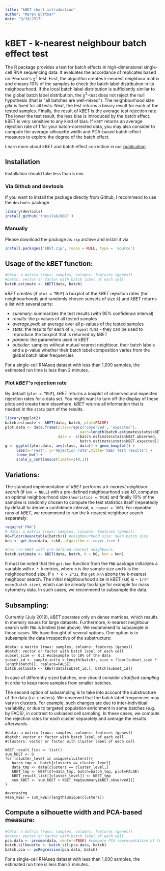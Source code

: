 ```yaml
---
title: "kBET short introduction"
author: "Maren Büttner"
date: "9/18/2017"
---
```


# kBET - k-nearest neighbour batch effect test

The R package provides a test for batch effects in high-dimensional single-cell RNA sequencing data. It evaluates the accordance of replicates based on Pearson's $\chi^2$ test. First, the algorithm creates k-nearest neighbour matrix and choses 10% of the samples to check the batch label distribution in its neighbourhood. If the local batch label distribution is sufficiently similar to the global batch label distribution, the $\chi^2$-test does not reject the null hypothesis (that is "all batches are well-mixed"). The neighbourhood size $gitk$ is fixed for all tests. Next, the test returns a binary result for each of the tested samples. Finally, the result of kBET is the average test rejection rate. The lower the test result, the less bias is introduced by the batch effect. kBET is very sensitive to any kind of bias. If `kBET` returns an average rejection rate of 1 for your batch-corrected data, you may also consider to compute the average silhouette width and PCA-based batch-effect measures to explore the degree of the batch effect. 

Learn more about kBET and batch effect correction in our [publication](https://www.nature.com/articles/s41592-018-0254-1).

## Installation

Installation should take less than 5 min. 

### Via Github and devtools

If you want to install the package directly from Github, I recommend to use the `devtools` package.

```R
library(devtools)
install_github('theislab/kBET')
```

### Manually

Please download the package as `zip` archive and install it via

```R
install.packages('kBET.zip', repos = NULL, type = 'source')
```

## Usage of the *kBET* function:

```R
#data: a matrix (rows: samples, columns: features (genes))
#batch: vector or factor with batch label of each cell 
batch.estimate <- kBET(data, batch)
```
*kBET* creates (if `plot = TRUE`) a boxplot of the *kBET* rejection rates (for neighbourhoods and randomly chosen subsets of size *k*) and *kBET* returns a list with several parts:

* *summary*: summarizes the test results (with 95% confidence interval)
* *results*: the p-values of all tested samples 
* *average.pval*: an average over all p-values of the tested samples 
* *stats*: the results for each of `n_repeat` runs - they can be used to reproduce the boxplot that is returned by kBET
* *params*: the parameters used in kBET
* *outsider*: samples without mutual nearest neighbour, their batch labels and a p-value whether their batch label composition varies from the global batch label frequencies

For a single-cell RNAseq dataset with less than 1,000 samples, the estimated run time is less than 2 minutes. 

### Plot *kBET*'s rejection rate

By default (`plot = TRUE`), *kBET* returns a boxplot of observed and expected rejection rates for a data set. You might want to turn off the display of these plots and create them elsewhere. *kBET* returns all information that is needed in the `stats` part of the results. 

``` R
library(ggplot2)
batch.estimate <- kBET(data, batch, plot=FALSE)
plot.data <- data.frame(class=rep(c('observed', 'expected'), 
                                  each=length(batch.estimate$stats$kBET.observed)), 
                        data =  c(batch.estimate$stats$kBET.observed,
                                  batch.estimate$stats$kBET.expected))
g <- ggplot(plot.data, aes(class, data)) + geom_boxplot() + 
     labs(x='Test', y='Rejection rate',title='kBET test results') +
     theme_bw() +  
     scale_y_continuous(limits=c(0,1))
```

## Variations:

The standard implementation of *kBET* performs a *k-nearest neighbour search* (if `knn = NULL`) with a pre-defined neighbourhood size *k0*, computes an optimal neighbourhood size (`heuristics = TRUE`) and finally 10% of the samples is randomly chosen to compute the test statistics itself (repeatedly by default to derive a confidence interval, `n_repeat = 100`). For repeated runs of *kBET*, we recommend to run the k-nearest neighbour search separately:

```R
require('FNN')
# data: a matrix (rows: samples, columns: features (genes))
k0=floor(mean(table(batch))) #neighbourhood size: mean batch size 
knn <- get.knn(data, k=k0, algorithm = 'cover_tree')

#now run kBET with pre-defined nearest neighbours.
batch.estimate <- kBET(data, batch, k = k0, knn = knn)
```
It must be noted that the `get.knn` function from the `FNN` package initializes a variable with `n * k` entries, where `n` is the sample size and `k` is the neighbourhood size. If `n * k > 2^31`, the `get.knn` aborts the k-nearest neighbour search. The initial neighbourhood size in kBET (`k0`) is ~ `1/4* mean(batch size)`, which can be already too large for example for mass cytometry data. In such cases, we recommend to subsample the data. 

## Subsampling:

Currently (July 2019), *kBET* operates only on dense matrices, which results in memory issues for large datasets. Furthermore, k-nearest neighbour search with `FNN` is limited (see above). We recommend to subsample in these cases. We have thought of several options. One option is to subsample the data irrespective of the substructure:

```
#data: a matrix (rows: samples, columns: features (genes))
#batch: vector or factor with batch label of each cell 
subset_size <- 0.1 #subsample to 10% of the data
subset_id <- sample.int(n = length(batch), size = floor(subset_size * length(batch)), replace=FALSE)
batch.estimate <- kBET(data[subset_id,], batch[subset_id])
```

In case of differently sized batches, one should consider *stratified sampling* in order to keep more samples from smaller batches. 

The second option of subsampling is to take into account the substructure of the data (*i.e.* clusters). We observed that the batch label frequencies may vary in clusters. For example, such changes are due to inter-individual variability, or due to targeted population enrichment in some batches (e.g. by FACS), in contrast to unbiased cell sampling. In these cases, we compute the rejection rates for each cluster separately and average the results afterwards. 

```
#data: a matrix (rows: samples, columns: features (genes))
#batch: vector or factor with batch label of each cell 
#clusters: vector or factor with cluster label of each cell 

kBET_result_list <- list()
sum_kBET <- 0
for (cluster_level in unique(clusters)){
   batch_tmp <- batch[clusters == cluster_level]
   data_tmp <- data[clusters == cluster_level,]
   kBET_tmp <- kBET(df=data_tmp, batch=batch_tmp, plot=FALSE)
   kBET_result_list[[cluster_level]] <- kBET_tmp
   sum_kBET <- sum_kBET + kBET_tmp$summary$kBET.observed[1]
}

#averaging
mean_kBET = sum_kBET/length(unique(clusters))
```

## Compute a silhouette width and PCA-based measure:

```R
#data: a matrix (rows: samples, columns: features (genes))
#batch: vector or factor with batch label of each cell 
pca.data <- prcomp(data, center=TRUE) #compute PCA representation of the data
batch.silhouette <- batch_sil(pca.data, batch)
batch.pca <- pcRegression(pca.data, batch)
```
For a single-cell RNAseq dataset with less than 1,000 samples, the estimated run time is less than 2 minutes. 

